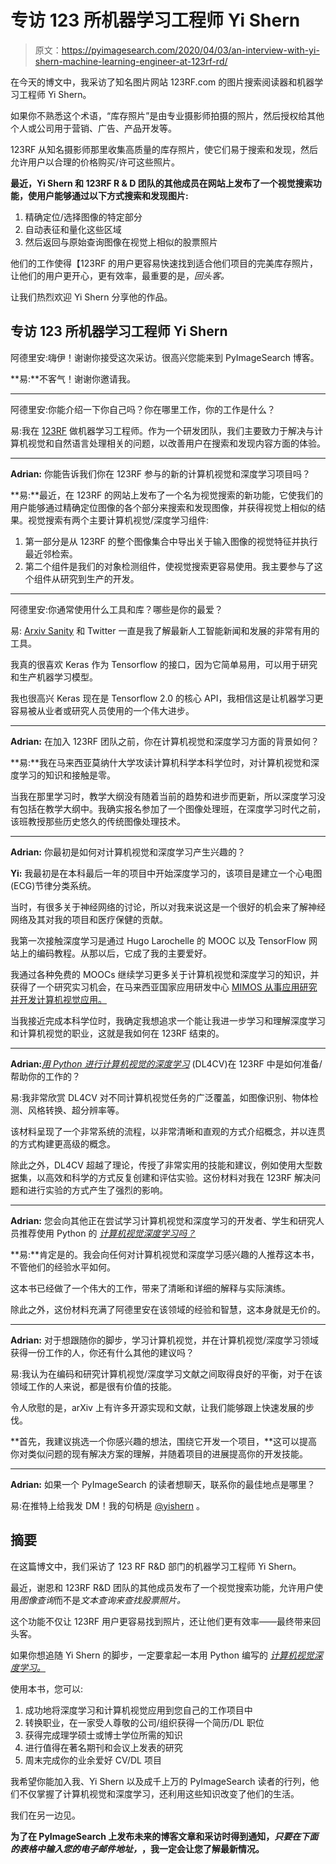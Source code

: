 # 专访 123 所机器学习工程师 Yi Shern

> 原文：<https://pyimagesearch.com/2020/04/03/an-interview-with-yi-shern-machine-learning-engineer-at-123rf-rd/>

在今天的博文中，我采访了知名图片网站 123RF.com 的图片搜索阅读器和机器学习工程师 Yi Shern。

如果你不熟悉这个术语，“库存照片”是由专业摄影师拍摄的照片，然后授权给其他个人或公司用于营销、广告、产品开发等。

123RF 从知名摄影师那里收集高质量的库存照片，使它们易于搜索和发现，然后允许用户以合理的价格购买/许可这些照片。

**最近，Yi Shern 和 123RF R & D 团队的其他成员在网站上发布了一个视觉搜索功能，使用户能够通过以下方式搜索和发现图片:**

1.  精确定位/选择图像的特定部分
2.  自动表征和量化这些区域
3.  然后返回与原始查询图像在视觉上相似的股票照片

他们的工作使得【123RF 的用户更容易快速找到适合他们项目的完美库存照片，让他们的用户更开心，更有效率，最重要的是，*回头客。*

让我们热烈欢迎 Yi Shern 分享他的作品。

## 专访 123 所机器学习工程师 Yi Shern

阿德里安:嗨伊！谢谢你接受这次采访。很高兴您能来到 PyImageSearch 博客。

**易:**不客气！谢谢你邀请我。

* * *

阿德里安:你能介绍一下你自己吗？你在哪里工作，你的工作是什么？

易:我在 [123RF](https://www.123rf.com/) 做机器学习工程师。作为一个研发团队，我们主要致力于解决与计算机视觉和自然语言处理相关的问题，以改善用户在搜索和发现内容方面的体验。

* * *

**Adrian:** 你能告诉我们你在 123RF 参与的新的计算机视觉和深度学习项目吗？

**易:**最近，在 123RF 的网站上发布了一个名为视觉搜索的新功能，它使我们的用户能够通过精确定位图像的各个部分来搜索和发现图像，并获得视觉上相似的结果。视觉搜索有两个主要计算机视觉/深度学习组件:

1.  第一部分是从 123RF 的整个图像集合中导出关于输入图像的视觉特征并执行最近邻检索。
2.  第二个组件是我们的对象检测组件，使视觉搜索更容易使用。我主要参与了这个组件从研究到生产的开发。

* * *

阿德里安:你通常使用什么工具和库？哪些是你的最爱？

易: [Arxiv Sanity](https://www.arxiv-sanity.com/) 和 Twitter 一直是我了解最新人工智能新闻和发展的非常有用的工具。

我真的很喜欢 Keras 作为 Tensorflow 的接口，因为它简单易用，可以用于研究和生产机器学习模型。

我也很高兴 Keras 现在是 Tensorflow 2.0 的核心 API，我相信这是让机器学习更容易被从业者或研究人员使用的一个伟大进步。

* * *

**Adrian:** 在加入 123RF 团队之前，你在计算机视觉和深度学习方面的背景如何？

**易:**我在马来西亚莫纳什大学攻读计算机科学本科学位时，对计算机视觉和深度学习的知识和接触是零。

当我在那里学习时，教学大纲没有随着当前的趋势和进步而更新，所以深度学习没有包括在教学大纲中。我确实报名参加了一个图像处理班，在深度学习时代之前，该班教授那些历史悠久的传统图像处理技术。

* * *

**Adrian:** 你最初是如何对计算机视觉和深度学习产生兴趣的？

**Yi:** 我最初是在本科最后一年的项目中开始深度学习的，该项目是建立一个心电图(ECG)节律分类系统。

当时，有很多关于神经网络的讨论，所以对我来说这是一个很好的机会来了解神经网络及其对我的项目和医疗保健的贡献。

我第一次接触深度学习是通过 Hugo Larochelle 的 MOOC 以及 TensorFlow 网站上的编码教程。从那以后，它成了我的主要爱好。

我通过各种免费的 MOOCs 继续学习更多关于计算机视觉和深度学习的知识，并获得了一个研究实习机会，在马来西亚国家应用研发中心 [MIMOS 从事应用研究并开发计算机视觉应用。](http://www.mimos.my/)

当我接近完成本科学位时，我确定我想追求一个能让我进一步学习和理解深度学习和计算机视觉的职业，这就是我如何在 123RF 结束的。

* * *

**Adrian:***[用 Python 进行计算机视觉的深度学习](https://pyimagesearch.com/deep-learning-computer-vision-python-book/)* (DL4CV)在 123RF 中是如何准备/帮助你的工作的？

易:我非常欣赏 DL4CV 对不同计算机视觉任务的广泛覆盖，如图像识别、物体检测、风格转换、超分辨率等。

该材料呈现了一个非常系统的流程，以非常清晰和直观的方式介绍概念，并以连贯的方式构建更高级的概念。

除此之外，DL4CV 超越了理论，传授了非常实用的技能和建议，例如使用大型数据集，以高效和科学的方式反复创建和评估实验。这份材料对我在 123RF 解决问题和进行实验的方式产生了强烈的影响。

* * *

**Adrian:** 您会向其他正在尝试学习计算机视觉和深度学习的开发者、学生和研究人员推荐使用 Python 的 *[计算机视觉深度学习吗？](https://pyimagesearch.com/deep-learning-computer-vision-python-book/)*

**易:**肯定是的。我会向任何对计算机视觉和深度学习感兴趣的人推荐这本书，不管他们的经验水平如何。

这本书已经做了一个伟大的工作，带来了清晰和详细的解释与实际演练。

除此之外，这份材料充满了阿德里安在该领域的经验和智慧，这本身就是无价的。

* * *

**Adrian:** 对于想跟随你的脚步，学习计算机视觉，并在计算机视觉/深度学习领域获得一份工作的人，你还有什么其他的建议吗？

易:我认为在编码和研究计算机视觉/深度学习文献之间取得良好的平衡，对于在该领域工作的人来说，都是很有价值的技能。

令人欣慰的是，arXiv 上有许多开源实现和文献，让我们能够跟上快速发展的步伐。

**首先，我建议挑选一个你感兴趣的想法，围绕它开发一个项目，**这可以提高你对类似问题的现有解决方案的理解，并随着项目的进展提高你的开发技能。

* * *

**Adrian:** 如果一个 PyImageSearch 的读者想聊天，联系你的最佳地点是哪里？

易:在推特上给我发 DM！我的句柄是 [@yishern](https://twitter.com/yishern) 。

## 摘要

在这篇博文中，我们采访了 123 RF R&D 部门的机器学习工程师 Yi Shern。

最近，谢恩和 123RF R&D 团队的其他成员发布了一个视觉搜索功能，允许用户使用*图像查询*而不是*文本查询来查找股票照片。*

这个功能不仅让 123RF 用户更容易找到照片，还让他们更有效率——最终带来回头客。

如果你想追随 Yi Shern 的脚步，一定要拿起一本用 Python 编写的 *[计算机视觉深度学习。](https://pyimagesearch.com/deep-learning-computer-vision-python-book/)*

使用本书，您可以:

1.  成功地将深度学习和计算机视觉应用到您自己的工作项目中
2.  转换职业，在一家受人尊敬的公司/组织获得一个简历/DL 职位
3.  获得完成理学硕士或博士学位所需的知识
4.  进行值得在著名期刊和会议上发表的研究
5.  周末完成你的业余爱好 CV/DL 项目

我希望你能加入我、Yi Shern 以及成千上万的 PyImageSearch 读者的行列，他们不仅掌握了计算机视觉和深度学习，还利用这些知识改变了他们的生活。

我们在另一边见。

**为了在 PyImageSearch 上发布未来的博客文章和采访时得到通知，*只要在下面的表格中输入您的电子邮件地址，*，我一定会让您了解最新情况。**